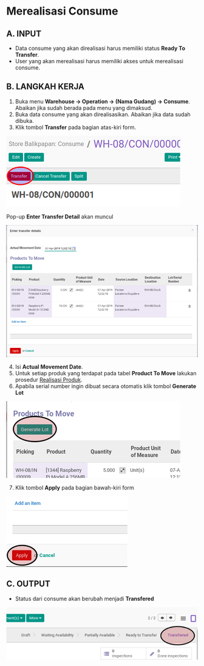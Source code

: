 # Merealisasi Consume

## A. INPUT

* Data consume yang akan direalisasi harus memiliki status **Ready To Transfer**.
* User yang akan merealisasi harus memiliki akses untuk merealisasi consume.

## B. LANGKAH KERJA

1. Buka menu **Warehouse -> Operation -> (Nama Gudang) -> Consume**. Abaikan jika sudah berada
pada menu yang dimaksud.
2. Buka data consume yang akan direalisasikan. Abaikan jika data sudah dibuka.
3. Klik tombol **Transfer** pada bagian atas-kiri form.


![](../../img/consume/tombol-transfer.png)

Pop-up **Enter Transfer Detail** akan muncul

![](../../img/consume/pop-up-enter-transfer-detail.png)

4. Isi **Actual Movement Date**.
5. Untuk setiap produk yang terdapat pada tabel **Product To Move** lakukan prosedur [Realisasi Produk](./transfer-product.md).
6. Apabila serial number ingin dibuat secara otomatis klik tombol **Generate Lot**

![](../../img/consume/tombol-generate-lot.png)

7. Klik tombol **Apply** pada bagian bawah-kiri form

![](../../img/consume/tombol-apply-transfer-detail.png)

## C. OUTPUT

* Status dari consume akan berubah menjadi **Transfered**

![](../../img/consume/status-transfered.png)
